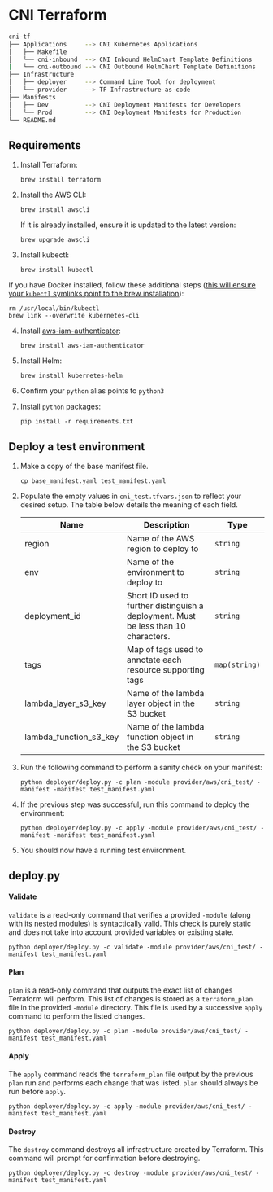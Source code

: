 # CNI Terraform
```bash
cni-tf
├── Applications     --> CNI Kubernetes Applications
│   ├── Makefile
│   └── cni-inbound  --> CNI Inbound HelmChart Template Definitions
|   └── cni-outbound --> CNI Outbound HelmChart Template Definitions
├── Infrastructure
│   ├── deployer     --> Command Line Tool for deployment
│   └── provider     --> TF Infrastructure-as-code
├── Manifests
│   ├── Dev          --> CNI Deployment Manifests for Developers
│   └── Prod         --> CNI Deployment Manifests for Production
└── README.md
```

## Requirements

1. Install Terraform:

    ```
    brew install terraform
    ```

2. Install the AWS CLI:

    ```
    brew install awscli
    ```

    If it is already installed, ensure it is updated to the latest version:

    ```
    brew upgrade awscli
    ```

3. Install kubectl:

    ```
    brew install kubectl
    ```

If you have Docker installed, follow these additional steps ([this will ensure your `kubectl` symlinks point to the brew installation](https://stackoverflow.com/a/55737973)):
    
   ```
   rm /usr/local/bin/kubectl
   brew link --overwrite kubernetes-cli
   ```


4. Install [aws-iam-authenticator](https://github.com/awsdocs/amazon-eks-user-guide/blob/master/doc_source/install-aws-iam-authenticator.md):

    ```
    brew install aws-iam-authenticator
    ```

5. Install Helm:
    ```
    brew install kubernetes-helm
    ```

6. Confirm your `python` alias points to `python3`

7. Install `python` packages:

    ```
   pip install -r requirements.txt
   ```

## Deploy a test environment

1. Make a copy of the base manifest file.

    ```
   cp base_manifest.yaml test_manifest.yaml
   ```

2. Populate the empty values in `cni_test.tfvars.json` to reflect your desired setup. The table below details the meaning of each field.

    | Name | Description | Type
    |------|-------------|------|
    | region | Name of the AWS region to deploy to | `string` |
    | env | Name of the environment to deploy to | `string` |
    | deployment\_id | Short ID used to further distinguish a deployment. Must be less than 10 characters. | `string` |
    | tags | Map of tags used to annotate each resource supporting tags | `map(string)` |
    | lambda\_layer\_s3\_key | Name of the lambda layer object in the S3 bucket | `string` |
    | lambda\_function\_s3\_key | Name of the lambda function object in the S3 bucket | `string` |

3. Run the following command to perform a sanity check on your manifest:

   ```
   python deployer/deploy.py -c plan -module provider/aws/cni_test/ -manifest -manifest test_manifest.yaml
   ```

4. If the previous step was successful, run this command to deploy the environment:

    ```
    python deployer/deploy.py -c apply -module provider/aws/cni_test/ -manifest -manifest test_manifest.yaml
    ```

5. You should now have a running test environment.

## deploy.py

#### Validate

`validate` is a read-only command that verifies a provided `-module` (along with its nested modules) is syntactically valid. This check is purely static and does not take into account provided variables or existing state.

    python deployer/deploy.py -c validate -module provider/aws/cni_test/ -manifest test_manifest.yaml

#### Plan

`plan` is a read-only command that outputs the exact list of changes Terraform will perform. This list of changes is stored as a `terraform_plan` file in the provided `-module` directory. This file is used by a successive `apply` command to perform the listed changes.

    python deployer/deploy.py -c plan -module provider/aws/cni_test/ -manifest test_manifest.yaml

#### Apply

The `apply` command reads the `terraform_plan` file output by the previous `plan` run and performs each change that was listed. `plan` should always be run before `apply`.

    python deployer/deploy.py -c apply -module provider/aws/cni_test/ -manifest test_manifest.yaml

#### Destroy

The `destroy` command destroys all infrastructure created by Terraform. This command will prompt for confirmation before destroying.

    python deployer/deploy.py -c destroy -module provider/aws/cni_test/ -manifest test_manifest.yaml
